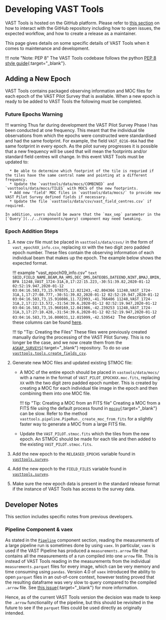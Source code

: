 # Developing VAST Tools

VAST Tools is hosted on the GitHub platform.
Please refer to [this section](github.md) on how to interact with the GitHub repository including how to open issues, the expected workflow, and how to create a release as a maintainer.

This page gives details on some specific details of VAST Tools when it comes to maintenance and development.

!!! note "Note: PEP 8"
    The VAST Tools codebase follows the python [PEP 8 style guide](https://pep8.org){:target="_blank"}.

## Adding a New Epoch

VAST Tools contains packaged observing information and MOC files for each epoch of the VAST Pilot Survey that is available.
When a new epoch is ready to be added to VAST Tools the following must be completed.

### Future Epochs Warning

!!! warning 
    Thus far during development the VAST Pilot Survey Phase I has been conducted at one frequency.
    This meant that the individual tile observations from which the epochs were constructed were standardised and had the same footprint.
    For example, the field `VAST_0216-06A` had the same footprint in every epoch.
    As the pilot survey progresses it is possible that a new frequency will be used that will mean the footprints and/or standard field centres will change.
    In this event VAST Tools must be updated to:
      
      * Be able to determine which footprint of the tile is requried if the tiles have the same central name and pointing at a different frequency.
      * Update the `vasttools/data/mocs/COMBINED` and `vasttools/data/mocs/TILES` with MOCS of the new footprints.
      * Add new 'field' MOC files in `vasttools/data/mocs/` to provide new VAST Pilot Survey defined fields if necessary.
      * Update the file `vasttools/data/csv/vast_field_centres.csv` if required.
      
    In addition, users should be aware that the `max_sep` parameter in the [`Query`](../../components/query) component may need tweaking.

### Epoch Addition Steps

1. A new csv file must be placed in `vasttools/data/csvs/` in the form of `vast_epochXX_info.csv`, replacing `XX` with the two digit zero padded epoch number.
    These files contain the observing information of each individual beam that makes up the epoch.
    The example below shows the expected format.
    
    !!! example "vast_epoch09_info.csv"
        ```text
        SBID,FIELD_NAME,BEAM,RA_HMS,DEC_DMS,DATEOBS,DATEEND,NINT,BMAJ,BMIN,BPA
        11248,VAST_1724-31A,0,17:22:15.223,-30:51:39.82,2020-01-12 02:52:19.947,2020-01-12 03:04:16.583,73,15.970375,12.021243,-42.804366
        11248,VAST_1724-31A,1,17:27:08.777,-30:51:39.82,2020-01-12 02:52:19.947,2020-01-12 03:04:16.583,73,15.916086,11.722993,-41.766406
        11248,VAST_1724-31A,2,17:22:13.572,-31:54:39.6,2020-01-12 02:52:19.947,2020-01-12 03:04:16.583,73,15.960169,12.041986,-42.239253
        11248,VAST_1724-31A,3,17:27:10.428,-31:54:39.6,2020-01-12 02:52:19.947,2020-01-12 03:04:16.583,73,16.000031,12.015099,-42.539542
        ```
        The description of these columns can be found [here](../../components/survey/#fields-attributes).
    
    !!! tip "Tip: Creating the Files"
        These files were previously created manually during the processing of the VAST Pilot Survey.
        This is no longer be the case, and we now create them from the [`ASKAP_SURVEYS`](https://bitbucket.csiro.au/projects/ASKAP_SURVEYS/repos/vast/browse){:target="_blank"} repository. To do so use [`vasttools.tools.create_fields_csv`](../../reference/tools/#vasttools.tools.create_fields_csv).
        

2. Generate new MOC files and updated existing STMOC file:
    
    * A MOC of the entire epoch should be placed in `vastools/data/mocs/` with a name in the format of `VAST_PILOT_EPOCHXX.moc.fits`, replacing `XX` with the two digit zero padded epoch number.
        This is created by creating a MOC for each individual tile image in the epoch and then combining them into one MOC file.

        !!! tip "Tip: Creating a MOC from an FITS file"
            Creating a MOC from a FITS file using the default process found in [`mocpy`](https://cds-astro.github.io/mocpy/){:target="_blank"} can be slow.
            Refer to the method `vasttools.pipeline.PipeRun._create_moc_from_fits` for a slightly faster way to generate a MOC from a large FITS file.

    * Update the `VAST_PILOT.stmoc.fits` which the tiles from the new epoch.
        An STMOC should be made for each tile and then added to the existing `VAST_PILOT.stmoc.fits`.

3. Add the new epoch to the `RELEASED_EPOCHS` variable found in [`vasttools.survey`](../../reference/survey).

4. Add the new epoch to the `FIELD_FILES` variable found in [`vasttools.survey`](../../reference/survey).

5. Make sure the new epoch data is present in the standard release format if the instance of VAST Tools has access to the survey data.

## Developer Notes

This section includes specific notes from previous developers.

### Pipeline Component & vaex

As stated in the [`Pipeline`](../../components/pipeline) component section, reading the measurements of a large pipeline run is sometimes done by using `vaex`.
In particular, `vaex` is used if the VAST Pipeline has produced a `measurements.arrow` file that contains all the measurements of a run compiled into one `arrow` file.
This is instead of VAST Tools reading in the measurements from the individual `measurements.parquet` files for every image, which can be very memory and time consuming using `pandas`.
Version 4.0 of `vaex` introduced the ability to open `parquet` files in an out-of-core context, however testing proved that the resulting dataframe was very slow to query compared to the compiled `.arrow` file.
See [this issue](https://github.com/askap-vast/vast-tools/issues/225){:target="_blank"} for more information.

Hence, as of the current VAST Tools version the decision was made to keep the `.arrow` functionality of the pipeline, but this should be revisited in the future to see if the `parquet` files could be used directly as originally intended.
